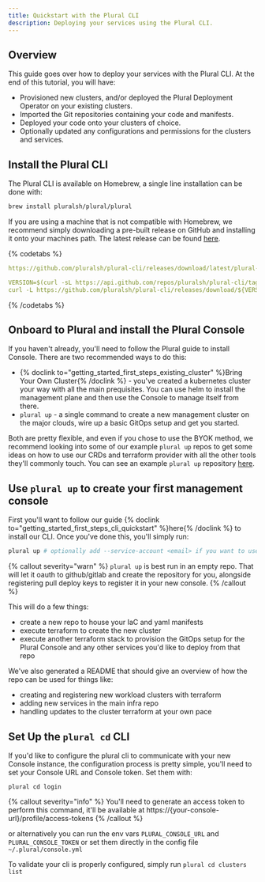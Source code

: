 ```yaml
---
title: Quickstart with the Plural CLI
description: Deploying your services using the Plural CLI.
---
```


## Overview

This guide goes over how to deploy your services with the Plural CLI. At the end of this tutorial, you will have:

- Provisioned new clusters, and/or deployed the Plural Deployment Operator on your existing clusters.
- Imported the Git repositories containing your code and manifests.
- Deployed your code onto your clusters of choice.
- Optionally updated any configurations and permissions for the clusters and services.

## Install the Plural CLI

The Plural CLI is available on Homebrew, a single line installation can be done with:

```sh
brew install pluralsh/plural/plural
```

If you are using a machine that is not compatible with Homebrew,
we recommend simply downloading a pre-built release on GitHub and installing it onto your machines path.
The latest release can be found [here](https://github.com/pluralsh/plural-cli/releases/latest).

{% codetabs  %}

```yaml  {% title="macOS Apple Silicon 64-bit" %}
https://github.com/pluralsh/plural-cli/releases/download/latest/plural-cli_0.12.3_Darwin_arm64.tar.gz
```

```yaml  {% title="macOS 64-bit" %}
VERSION=$(curl -sL https://api.github.com/repos/pluralsh/plural-cli/tags | jq -r '.[0].name')
curl -L https://github.com/pluralsh/plural-cli/releases/download/${VERSION}/plural-cli_${VERSION//v}_Darwin_arm64.tar.gz
```
{% /codetabs %}


## Onboard to Plural and install the Plural Console

If you haven't already, you'll need to follow the Plural guide to install Console. There are two recommended ways to do this:

- {% doclink to="getting_started_first_steps_existing_cluster" %}Bring Your Own Cluster{% /doclink %} - you've created a kubernetes cluster your way with all the main prequisites. You can use helm to install the management plane and then use the Console to manage itself from there.
- `plural up` - a single command to create a new management cluster on the major clouds, wire up a basic GitOps setup and get you started.

Both are pretty flexible, and even if you chose to use the BYOK method, we recommend looking into some of our example `plural up` repos to get some ideas on how to use our CRDs and terraform provider with all the other tools they'll commonly touch. You can see an example `plural up` repository [here](https://github.com/pluralsh/plural-up-demo).

## Use `plural up` to create your first management console

First you'll want to follow our guide {% doclink to="getting_started_first_steps_cli_quickstart" %}here{% /doclink %} to install our CLI. Once you've done this, you'll simply run:

```sh
plural up # optionally add --service-account <email> if you want to use a service account to group manage this console
```

{% callout severity="warn" %}
`plural up` is best run in an empty repo. That will let it oauth to github/gitlab and create the repository for you, alongside registering pull deploy keys to register it in your new console.
{% /callout %}

This will do a few things:

- create a new repo to house your IaC and yaml manifests
- execute terraform to create the new cluster
- execute another terraform stack to provision the GitOps setup for the Plural Console and any other services you'd like to deploy from that repo

We've also generated a README that should give an overview of how the repo can be used for things like:

- creating and registering new workload clusters with terraform
- adding new services in the main infra repo
- handling updates to the cluster terraform at your own pace

## Set Up the `plural cd` CLI

If you'd like to configure the plural cli to communicate with your new Console instance, the configuration process is pretty simple, you'll need to set your Console URL and Console token. Set them with:

```
plural cd login
```

{% callout severity="info" %}
You'll need to generate an access token to perform this command, it'll be available at https://{your-console-url}/profile/access-tokens
{% /callout %}

or alternatively you can run the env vars `PLURAL_CONSOLE_URL` and `PLURAL_CONSOLE_TOKEN` or set them directly in the config file `~/.plural/console.yml`

To validate your cli is properly configured, simply run `plural cd clusters list`